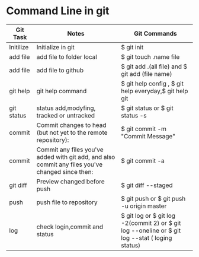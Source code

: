 # Command Line in git  
| Git Task       | Notes        | Git Commands      |
| ------         | ------       |------             |
|    Initilize   |Initialize in git | $ git init |
|  add file     | add file to folder local | $ git touch .name file |
| add file      | add file to github  | $ git add .(all file) and $ git add (file name)|
| git help | git help command | $ git help config , $ git help everyday,$ git help git |
| git status | status add,modyfing, tracked or untracked| $ git status or $ git status -s|
| commit | Commit changes to head (but not yet to the remote repository):	| $ git commit -m "Commit Message" |
| commit | Commit any files you've added with git add, and also commit any files you've changed since then: | $ git commit -a|
| git diff |Preview changed before push | $ git diff --staged |
| push | push file to repository | $ git push or $ git push -u origin master |
| log | check login,commit and status | $ git log  or $ git log -2(commit 2) or $ git log --oneline or $ git log --stat ( loging status)|




